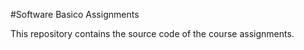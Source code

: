 #Software Basico Assignments

This repository contains the source code of the course assignments.


